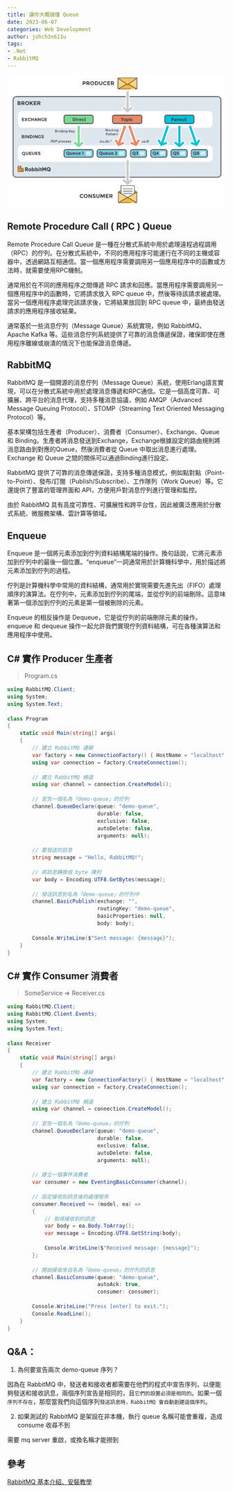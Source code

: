 ```yaml
---
title: 讓你大概搞懂 Queue
date: 2023-06-07
categories: Web Development
author: johch3n611u
tags:
- .Net
- RabbitMQ
---
```


![hello-world-example-routing](https://github.com/UrWebApp/UrWebApp.github.io/blob/main/img/rabmq.png?raw=true)

## Remote Procedure Call ( RPC ) Queue

Remote Procedure Call Queue 是一種在分散式系統中用於處理遠程過程調用（RPC）的佇列。在分散式系統中，不同的應用程序可能運行在不同的主機或容器中，透過網路互相通信。當一個應用程序需要調用另一個應用程序中的函數或方法時，就需要使用RPC機制。

通常用於在不同的應用程序之間傳遞 RPC 請求和回應。當應用程序需要調用另一個應用程序中的函數時，它將請求放入 RPC queue 中，然後等待該請求被處理。當另一個應用程序處理完該請求後，它將結果放回到 RPC queue 中，最終由發送請求的應用程序接收結果。

通常基於一些消息佇列（Message Queue）系統實現，例如 RabbitMQ、Apache Kafka 等。這些消息佇列系統提供了可靠的消息傳遞保證，確保即使在應用程序離線或崩潰的情況下也能保證消息傳遞。

## RabbitMQ

RabbitMQ 是一個開源的消息佇列（Message Queue）系統，使用Erlang語言實現，可以在分散式系統中用於處理消息傳遞和RPC通信。它是一個高度可靠、可擴展、跨平台的消息代理，支持多種消息協議，例如 AMQP（Advanced Message Queuing Protocol）、STOMP（Streaming Text Oriented Messaging Protocol）等。

基本架構包括生產者（Producer）、消費者（Consumer）、Exchange、Queue 和 Binding。生產者將消息發送到Exchange，Exchange根據設定的路由規則將消息路由到對應的Queue，然後消費者從 Queue 中取出消息進行處理。Exchange 和 Queue 之間的關係可以通過Binding進行設定。

RabbitMQ 提供了可靠的消息傳遞保證，支持多種消息模式，例如點對點（Point-to-Point）、發布/訂閱（Publish/Subscribe）、工作隊列（Work Queue）等。它還提供了豐富的管理界面和 API，方便用戶對消息佇列進行管理和監控。

由於 RabbitMQ 具有高度可靠性、可擴展性和跨平台性，因此被廣泛應用於分散式系統、微服務架構、雲計算等領域。

## Enqueue

Enqueue 是一個將元素添加到佇列資料結構尾端的操作。換句話說，它將元素添加到佇列中的最後一個位置。“enqueue”一詞通常用於計算機科學中，用於描述將元素添加到佇列的過程。

佇列是計算機科學中常用的資料結構，通常用於實現需要先進先出（FIFO）處理順序的演算法。在佇列中，元素添加到佇列的尾端，並從佇列的前端刪除。這意味著第一個添加到佇列的元素是第一個被刪除的元素。

Enqueue 的相反操作是 Dequeue，它是從佇列的前端刪除元素的操作。enqueue 和 dequeue 操作一起允許我們實現佇列資料結構，可在各種演算法和應用程序中使用。

## C\# 實作 Producer 生產者

> Program.cs

``` C#
using RabbitMQ.Client;
using System;
using System.Text;

class Program
{
    static void Main(string[] args)
    {
        // 建立 RabbitMQ 連線
        var factory = new ConnectionFactory() { HostName = "localhost" };
        using var connection = factory.CreateConnection();

        // 建立 RabbitMQ 頻道
        using var channel = connection.CreateModel();

        // 宣告一個名為「demo-queue」的佇列
        channel.QueueDeclare(queue: "demo-queue",
                             durable: false,
                             exclusive: false,
                             autoDelete: false,
                             arguments: null);

        // 要發送的訊息
        string message = "Hello, RabbitMQ!";

        // 將訊息轉換成 byte 陣列
        var body = Encoding.UTF8.GetBytes(message);

        // 發送訊息到名為「demo-queue」的佇列中
        channel.BasicPublish(exchange: "",
                             routingKey: "demo-queue",
                             basicProperties: null,
                             body: body);

        Console.WriteLine($"Sent message: {message}");
    }
}
```

## C\# 實作 Consumer 消費者

> SomeService => Receiver.cs

``` C#
using RabbitMQ.Client;
using RabbitMQ.Client.Events;
using System;
using System.Text;

class Receiver
{
    static void Main(string[] args)
    {
        // 建立 RabbitMQ 連線
        var factory = new ConnectionFactory() { HostName = "localhost" };
        using var connection = factory.CreateConnection();

        // 建立 RabbitMQ 頻道
        using var channel = connection.CreateModel();

        // 宣告一個名為「demo-queue」的佇列
        channel.QueueDeclare(queue: "demo-queue",
                             durable: false,
                             exclusive: false,
                             autoDelete: false,
                             arguments: null);

        // 建立一個事件消費者
        var consumer = new EventingBasicConsumer(channel);

        // 設定接收到訊息後的處理程序
        consumer.Received += (model, ea) =>
        {
            // 取得接收到的訊息
            var body = ea.Body.ToArray();
            var message = Encoding.UTF8.GetString(body);

            Console.WriteLine($"Received message: {message}");
        };

        // 開始接收來自名為「demo-queue」的佇列的訊息
        channel.BasicConsume(queue: "demo-queue",
                             autoAck: true,
                             consumer: consumer);

        Console.WriteLine("Press [enter] to exit.");
        Console.ReadLine();
    }
}
```

## Q&A：

1. 為何要宣告兩次 demo-queue 序列？

因為在 RabbitMQ 中，發送者和接收者都需要在他們的程式中宣告序列，以便能夠發送和接收訊息，兩個序列宣告是相同的，且`它們的設置必須是相同的`。如果一個`序列不存在`，那麼當我們向這個序列`發送訊息時，RabbitMQ 會自動創建這個序列`。


2. 如果測試的 RabbitMQ 是架設在非本機，執行 queue 名稱可能會重複，造成 consume 收尋不到

需要 mq server 重啟，或換名稱才能撈到

## 參考

[RabbitMQ 基本介紹、安裝教學](https://kucw.github.io/blog/2020/11/rabbitmq/)
